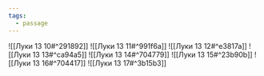 ```yaml
---
tags:
  - passage
---
```

![[Луки 13 10#^291892]]
![[Луки 13 11#^991f6a]]
![[Луки 13 12#^e3817a]]
![[Луки 13 13#^ca94a5]]
![[Луки 13 14#^704779]]
![[Луки 13 15#^23b90b]]
![[Луки 13 16#^704417]]
![[Луки 13 17#^3b15b3]]

